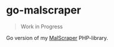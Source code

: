 # go-malscraper

> Work in Progress

Go version of my [MalScraper](https://github.com/rl404/MAL-Scraper) PHP-library. 
